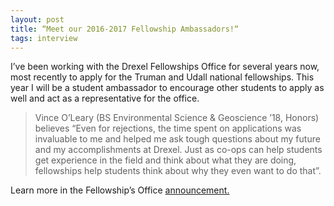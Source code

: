 ```yaml
---
layout: post
title: “Meet our 2016-2017 Fellowship Ambassadors!“
tags: interview
---
```


I’ve been working with the Drexel Fellowships Office for several years now, most recently to apply for the Truman and Udall national fellowships. This year I will be a student ambassador to encourage other students to apply as well and act as a representative for the office.

> Vince O’Leary (BS Environmental Science & Geoscience ’18, Honors) believes “Even for rejections, the time spent on applications was invaluable to me and helped me ask tough questions about my future and my accomplishments at Drexel. Just as co-ops can help students get experience in the field and think about what they are doing, fellowships help students think about why they even want to do that”.

Learn more in the Fellowship’s Office [announcement.](http://drexel.edu/fellowships/about/news/2017/January/Meet%20our%202016-2017%20Fellowships%20Ambassadors/)